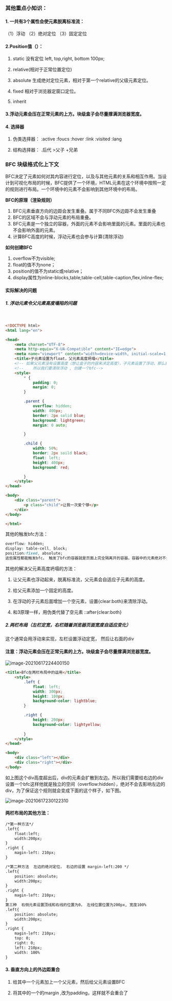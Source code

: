 ### 其他重点小知识：

#### 1. 一共有3个属性会使元素脱离标准流：

（1）浮动  （2）绝对定位  （3）固定定位

#### 2.Position值（）： 

1. static 没有定位   left, top,right, bottom 100px;

2. relative(相对于正常位置定位)

3. absolute 生成绝对定位元素，相对于第一个relative的父级元素定位。

4. fixed 相对于浏览器定窗口定位。

5. inherit

   

#### 3.浮动元素会压在正常元素的上方。块级盒子会尽量撑满浏览器宽度。

#### 4. 选择器

1. 伪类选择器： :active   :foucs   :hover   :link  :visited  :lang

2. 结构选择器： .后代     >父子    +兄弟

### BFC 块级格式化上下文

BFC决定了元素如何对其内容进行定位，以及与其他元素的关系和相互作用。当设计到可视化布局的时候，BFC提供了一个环境，HTML元素在这个环境中按照一定的规则进行布局。一个环境中的元素不会影响到其他环境中的布局。

**BFC的原理（渲染规则）**

1. BFC元素垂直方向的边距会发生重叠。属于不同BFC外边距不会发生重叠
2. BFC的区域不会与浮动元素的布局重叠。
3. BFC元素是一个独立的容器，外面的元素不会影响里面的元素。里面的元素也不会影响外面的元素。
4. 计算BFC高度的时候，浮动元素也会参与计算(清除浮动)

**如何创建BFC**

1. overflow不为visible;
2. float的值不为none；
3. position的值不为static或relative；
4. display属性为inline-blocks,table,table-cell,table-caption,flex,inline-flex;



#### 实际解决的问题

##### 1. 浮动元素令父元素高度塌陷的问题

​	

```html
<!DOCTYPE html>
<html lang="en">

<head>
    <meta charset="UTF-8">
    <meta http-equiv="X-UA-Compatible" content="IE=edge">
    <meta name="viewport" content="width=device-width, initial-scale=1.0">
    <title>子元素设置为float，父元素高度坍塌</title>
    <!-- 如果父元素没有设置高度（想让盒子的内容来决定高度），子元素设置了浮动，那么就会出现高度坍塌。 -->
    <!--    所以我们要清除浮动 , 创建一个bfc-->
    <style>
        * {
            padding: 0;
            margin: 0;
        }

        .parent {
            overflow: hidden;
            width: 400px;
            border: 2px solid blue;
            background: lightgreen;
            margin: 0 auto;

        }

        .child {
            width: 50%;
            border: 2px soild black;
            float: left;
            height: 400px;
            background: red;

        }
    </style>
</head>

<body>
    <div class="parent">
        <p class="child">让我一次爱个够</p>
    </div>
</body>

</html>
```

其他的触发bfc方法：

```css
overflow: hidden;
display: table-cell, block;
position:fixed, absolute;
这些属性都能触发bfc， 触发了bfc的容器就是页面上完全隔离开的容器，容器中的元素绝对不会影响到外面的元素。所以为了保证这个规则，触发了bfc的父元素在计算高度时，也会把浮动的子元素的高度也带上，就变相的实现了清楚浮动的目的。

```

其他的解决父元素高度坍塌的方法：

1. 让父元素也浮动起来，脱离标准流，父元素会自适应子元素的高度。

2. 给父元素添加一个固定的高度。
3. 在浮动的子元素后面增加一个空元素，设置{clear:both}来清除浮动。
4. 和3原理一样，用伪类代替了空元素  ::after{clear:both}

##### 2.两栏布局（左栏定宽，右栏随着浏览器页面宽度自适应变化）

这个通常会用浮动来实现，左栏设置浮动定宽， 然后让右面的div

#### **注意**：浮动元素会压在正常元素的上方。块级盒子会尽量撑满浏览器宽度。

![image-20210617224400150](C:\Users\24026\AppData\Roaming\Typora\typora-user-images\image-20210617224400150.png)

```html
<title>Bfc在两栏布局中的运用</title>
    <style>
        .left {
            float: left;
            width: 300px;
            height: 100px;
            background-color: lightblue;
        }

        .right {
            height: 200px;
            background-color: lightyellow;
            
        }
    </style>
</head>

<body>
    <div class="left"></div>
    <div class="right"></div>
</body>
```

如上图这个div高度超出后，div的元素会扩散到左边。所以我们需要给右边的div设置一个bfc这样他就是独立的空间（overflow:hidden），绝对不会去影响左边的div，为了保证这个规则就会变成下面的这个样子，如下图。

![image-20210617230122310](C:\Users\24026\AppData\Roaming\Typora\typora-user-images\image-20210617230122310.png)

#### 两栏布局的其他方法：

```html
/*第一种方法*/
.left{
	float:left;   
	width:200px;     
}
.right {
	magin-left: 210px;
}

/*第二种方法  左边的绝对定位， 右边的设置 margin-left:200 */
.left{
	position: absolute;   
	width:200px;     
}
.right {
	magin-left: 210px;
}
第三种  右侧元素设置顶线和右线的位置为0， 左线位置位置为200px, 宽度100%
.left{
	position: absolute;   
	width:200px;     
}
.right {
	magin-left: 210px;
	top: 0;
	right: 0;
	left: 210px;
	width: 100%
}
```

#### 3. 垂直方向上的外边距重合

1. 给其中一个元素加上一个父元素，然后给父元素设置BFC

2. 将其中的一个的margin ,改为padding，这样就不会重合了

